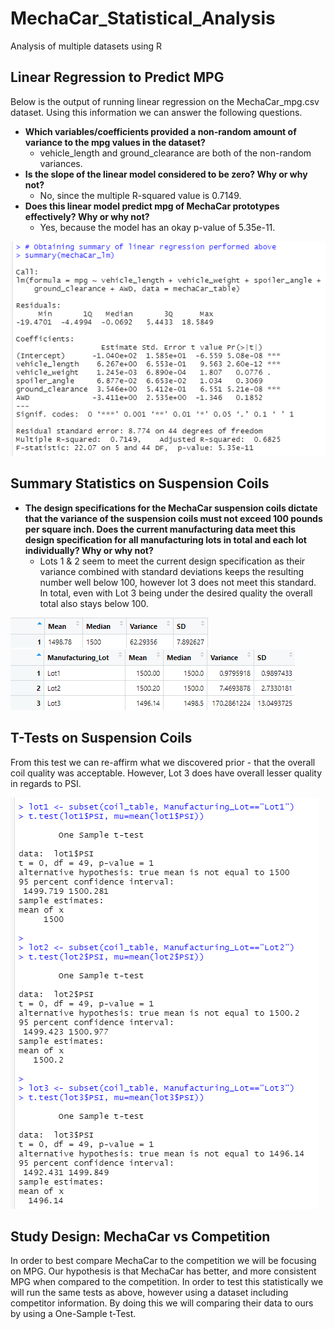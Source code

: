 # MechaCar_Statistical_Analysis
Analysis of multiple datasets using R

## Linear Regression to Predict MPG
Below is the output of running linear regression on the MechaCar_mpg.csv dataset. Using this information we can answer the following questions.
- **Which variables/coefficients provided a non-random amount of variance to the mpg values in the dataset?**
    - vehicle_length and ground_clearance are both of the non-random variances.
- **Is the slope of the linear model considered to be zero? Why or why not?**
    - No, since the multiple R-squared value is 0.7149.
- **Does this linear model predict mpg of MechaCar prototypes effectively? Why or why not?**
    - Yes, because the model has an okay p-value of 5.35e-11.

![linearRegressionMPGResults](./resources/linearRegressionMPGResults.png)

## Summary Statistics on Suspension Coils
- **The design specifications for the MechaCar suspension coils dictate that the variance of the suspension coils must not exceed 100 pounds per square inch. Does the current manufacturing data meet this design specification for all manufacturing lots in total and each lot individually? Why or why not?**
    - Lots 1 & 2 seem to meet the current design specification as their variance combined with standard deviations keeps the resulting number well below 100, however lot 3 does not meet this standard. In total, even with Lot 3 being under the desired quality the overall total also stays below 100.

![suspensionCoilsGeneral](./resources/suspensionCoilsGeneral.png)
![suspensionCoilsByLot](./resources/suspensionCoilsByLot.png)

## T-Tests on Suspension Coils
From this test we can re-affirm what we discovered prior - that the overall coil quality was acceptable. However, Lot 3 does have overall lesser quality in regards to PSI.  

![deliv3Results](./resources/deliv3Results.png)

## Study Design: MechaCar vs Competition
In order to best compare MechaCar to the competition we will be focusing on MPG. Our hypothesis is that MechaCar has better, and more consistent MPG when compared to the competition. In order to test this statistically we will run the same tests as above, however using a dataset including competitor information. By doing this we will comparing their data to ours by using a One-Sample t-Test.



